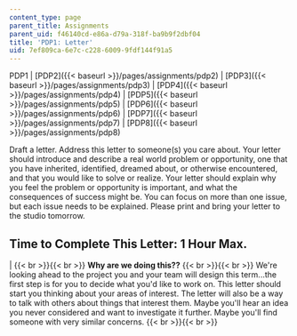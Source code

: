 ```yaml
---
content_type: page
parent_title: Assignments
parent_uid: f46140cd-e86a-d79a-318f-ba9b9f2dbf04
title: 'PDP1: Letter'
uid: 7ef809ca-6e7c-c228-6009-9fdf144f91a5
---
```


PDP1 | [PDP2]({{< baseurl >}}/pages/assignments/pdp2) | [PDP3]({{< baseurl >}}/pages/assignments/pdp3) | [PDP4]({{< baseurl >}}/pages/assignments/pdp4) | [PDP5]({{< baseurl >}}/pages/assignments/pdp5) | [PDP6]({{< baseurl >}}/pages/assignments/pdp6) | [PDP7]({{< baseurl >}}/pages/assignments/pdp7) | [PDP8]({{< baseurl >}}/pages/assignments/pdp8)

Draft a letter. Address this letter to someone(s) you care about. Your letter should introduce and describe a real world problem or opportunity, one that you have inherited, identified, dreamed about, or otherwise encountered, and that you would like to solve or realize. Your letter should explain why you feel the problem or opportunity is important, and what the consequences of success might be. You can focus on more than one issue, but each issue needs to be explained. Please print and bring your letter to the studio tomorrow.

Time to Complete This Letter: 1 Hour Max.
-----------------------------------------

|  {{< br >}}{{< br >}} **Why are we doing this??** {{< br >}}{{< br >}} We're looking ahead to the project you and your team will design this term...the first step is for you to decide what you'd like to work on. This letter should start you thinking about your areas of interest. The letter will also be a way to talk with others about things that interest them. Maybe you'll hear an idea you never considered and want to investigate it further. Maybe you'll find someone with very similar concerns. {{< br >}}{{< br >}}